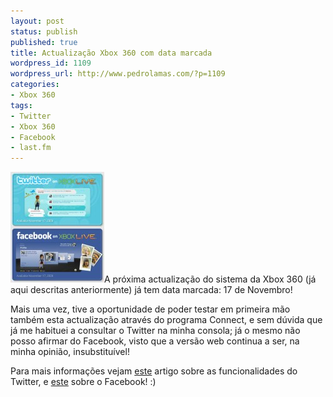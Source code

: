 ```yaml
---
layout: post
status: publish
published: true
title: Actualização Xbox 360 com data marcada
wordpress_id: 1109
wordpress_url: http://www.pedrolamas.com/?p=1109
categories:
- Xbox 360
tags:
- Twitter
- Xbox 360
- Facebook
- last.fm
---
```

![Xbox 360 Twitter & Facebook](wp-content/uploads/2009/11/Xbox-360-Twitter-Facebook.jpg "Xbox 360 Twitter & Facebook")A próxima actualização do sistema da Xbox 360 (já aqui descritas anteriormente) já tem data marcada: 17 de Novembro!

Mais uma vez, tive a oportunidade de poder testar em primeira mão também esta actualização através do programa Connect, e sem dúvida que já me habituei a consultar o Twitter na minha consola; já o mesmo não posso afirmar do Facebook, visto que a versão web continua a ser, na minha opinião, insubstituível!

Para mais informações vejam [este](http://www.xbox.com/en-US/live/features/twitter.htm) artigo sobre as funcionalidades do Twitter, e [este](http://www.xbox.com/en-US/live/features/facebook.htm) sobre o Facebook! :)
